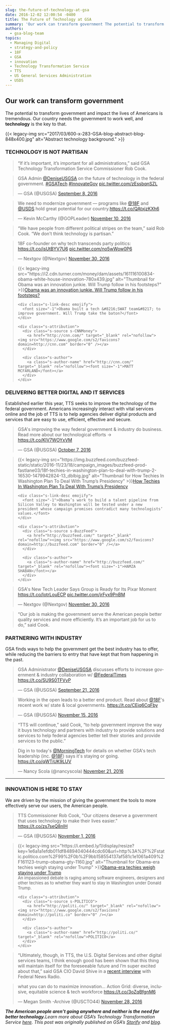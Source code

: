 ```yaml
---
slug: the-future-of-technology-at-gsa
date: 2016-12-02 12:00:54 -0400
title: The Future of Technology at GSA
summary: 'Our work can transform government The potential to transform government and impact the lives of Americans is tremendous. Our country needs the government to work well, and technology is the key to that. TECHNOLOGY IS NOT PARTISAN &ldquo;If it’s important, it’s important for all administrations,&rdquo; said GSA Technology Transformation'
authors:
  - gsa-blog-team
topics:
  - Managing Digital
  - strategy-and-policy
  - 18F
  - GSA
  - innovation
  - Technology Transformation Service
  - TTS
  - US General Services Administration
  - USDS
---
```


## Our work can transform government

The potential to transform government and impact the lives of Americans is tremendous. Our country needs the government to work well, and <strong class="markup--strong markup--p-strong">technology</strong> is the key to that.

{{< legacy-img src="2017/03/600-x-283-GSA-blog-abstract-blog-848x400.jpg" alt="Abstract technology background." >}}

### TECHNOLOGY IS NOT PARTISAN

> “If it’s important, it’s important for all administrations,” said GSA Technology Transformation Service Commissioner Rob Cook.

<blockquote class="twitter-tweet" data-width="500">
  <p lang="en" dir="ltr">
    GSA Admin <a href="https://twitter.com/DeniseUSGSA">@DeniseUSGSA</a> on the future of technology in the federal government. <a href="https://twitter.com/hashtag/GSATech?src=hash">#GSATech</a> <a href="https://twitter.com/hashtag/InnovateGov?src=hash">#InnovateGov</a> <a href="https://t.co/zEssbqnSZL">pic.twitter.com/zEssbqnSZL</a>
  </p>
  
  <p>
    &mdash; GSA (@USGSA) <a href="https://twitter.com/USGSA/status/773887504776826880">September 8, 2016</a>
  </p>
</blockquote>



<blockquote class="twitter-tweet" data-width="500">
  <p lang="en" dir="ltr">
    We need to modernize government — programs like <a href="https://twitter.com/18F">@18F</a> and <a href="https://twitter.com/USDS">@USDS</a> hold great potential for our country.<a href="https://t.co/QAtxjzKXh6">https://t.co/QAtxjzKXh6</a>
  </p>
  
  <p>
    &mdash; Kevin McCarthy (@GOPLeader) <a href="https://twitter.com/GOPLeader/status/796823547343736837">November 10, 2016</a>
  </p>
</blockquote>



> “We have people from different political stripes on the team,” said Rob Cook. “We don’t think technology is partisan.”

<blockquote class="twitter-tweet" data-width="500">
  <p lang="en" dir="ltr">
    18F co-founder on why tech transcends party politics: <a href="https://t.co/isUtBYV7U6">https://t.co/isUtBYV7U6</a> <a href="https://t.co/no5wWow0P6">pic.twitter.com/no5wWow0P6</a>
  </p>
  
  <p>
    &mdash; Nextgov (@Nextgov) <a href="https://twitter.com/Nextgov/status/803970089179578368">November 30, 2016</a>
  </p>
</blockquote>



> <div class="s-element-container lf-rich-block lf-block">
>   <div class="s-link s-element-content">
>     <p>
>       {{< legacy-img src="https://i2.cdn.turner.com/money/dam/assets/161116100834-obama-white-house-innovation-780x439.jpg" alt="Thumbnail for Obama was an innovation junkie. Will Trump follow in his footsteps?" >}}<a class="s-link-a emojify" href="http://money.cnn.com/2016/11/16/technology/trump-innovation-white-house/index.html" target="_blank" rel="nofollow">Obama was an innovation junkie. Will Trump follow in his footsteps?</a>
>     </p>
>     
>     <div class="s-link-desc emojify">
>       <font size="-1">Obama built a tech &#8216;SWAT team&#8217; to improve government. Will Trump take the baton?</font>
>     </div>
>     
>     <div class="s-attribution">
>       <div class="s-source s-CNNMoney">
>         <a href="http://cnn.com/" target="_blank" rel="nofollow"><img src="https://www.google.com/s2/favicons?domain=http://cnn.com" border="0" /></a>
>       </div>
>       
>       <div class="s-author">
>         <a class="s-author-name" href="http://cnn.com/" target="_blank" rel="nofollow"><font size="-1">MATT MCFARLAND</font></a>
>       </div>
>     </div>
>   </div>
> </div>

### DELIVERING BETTER DIGITAL AND IT SERVICES

Established earlier this year, TTS seeks to improve the technology of the federal government. Americans increasingly interact with vital services online and the job of TTS is to help agencies deliver digital products and services that are easy to use, efficient, effective and secure.

<blockquote class="twitter-tweet" data-width="500">
  <p lang="en" dir="ltr">
    GSA's improving the way federal government & industry do business. Read more about our technological efforts → <a href="https://t.co/KlV7WOYxVM">https://t.co/KlV7WOYxVM</a>
  </p>
  
  <p>
    &mdash; GSA (@USGSA) <a href="https://twitter.com/USGSA/status/784487209046900736">October 7, 2016</a>
  </p>
</blockquote>



> <div class="s-element-container lf-rich-block lf-block">
>
> </div>
> 
> <div class="s-element-container lf-rich-block lf-block">
>   <div class="s-link s-element-content">
>     <p>
>       {{< legacy-img src="https://img.buzzfeed.com/buzzfeed-static/static/2016-11/23/18/campaign_images/buzzfeed-prod-fastlane03/18f-techies-in-washington-plan-to-deal-with-trump-2-16530-1479942824-13_dblbig.jpg" alt="Thumbnail for How Techies In Washington Plan To Deal With Trump’s Presidency" >}}<a class="s-link-a emojify" href="https://www.buzzfeed.com/hamzashaban/18f-techies-in-washington-plan-to-deal-with-trump" target="_blank" rel="nofollow">How Techies In Washington Plan To Deal With Trump’s Presidency</a>
>     </p>
>     
>     <div class="s-link-desc emojify">
>       <font size="-1">Obama’s work to build a talent pipeline from Silicon Valley to Washington will be tested under a new president whose campaign promises contradict many technologists’ values.</font>
>     </div>
>     
>     <div class="s-attribution">
>       <div class="s-source s-BuzzFeed">
>         <a href="http://buzzfeed.com/" target="_blank" rel="nofollow"><img src="https://www.google.com/s2/favicons?domain=http://buzzfeed.com" border="0" /></a>
>       </div>
>       
>       <div class="s-author">
>         <a class="s-author-name" href="http://buzzfeed.com/" target="_blank" rel="nofollow"><font size="-1">HAMZA SHABAN</font></a>
>       </div>
>     </div>
>   </div>
> </div>

<blockquote class="twitter-tweet" data-width="500">
  <p lang="en" dir="ltr">
    GSA's New Tech Leader Says Group is Ready for Its Pixar Moment <a href="https://t.co/IotrLouECP">https://t.co/IotrLouECP</a> <a href="https://t.co/jrFyx9PnBM">pic.twitter.com/jrFyx9PnBM</a>
  </p>
  
  <p>
    &mdash; Nextgov (@Nextgov) <a href="https://twitter.com/Nextgov/status/804049712399552512">November 30, 2016</a>
  </p>
</blockquote>



> “Our job is making the government serve the American people better quality services and more efficiently. It’s an important job for us to do,” said Cook.

### PARTNERING WITH INDUSTRY

GSA finds ways to help the government get the best industry has to offer, while reducing the barriers to entry that have kept that from happening in the past.

<blockquote class="twitter-tweet" data-width="500">
  <p lang="en" dir="ltr">
    GSA Administrator <a href="https://twitter.com/DeniseUSGSA">@DeniseUSGSA</a> discusses efforts to increase government & industry collaboration w/ <a href="https://twitter.com/FederalTimes">@FederalTimes</a> <a href="https://t.co/SU9S0TFVvP">https://t.co/SU9S0TFVvP</a>
  </p>
  
  <p>
    &mdash; GSA (@USGSA) <a href="https://twitter.com/USGSA/status/778658834516631553">September 21, 2016</a>
  </p>
</blockquote>



<blockquote class="twitter-tweet" data-width="500">
  <p lang="en" dir="ltr">
    Working in the open leads to a better end product. Read about <a href="https://twitter.com/18F">@18F</a>'s recent work w/ state & local governments. <a href="https://t.co/CEjq6CqFby">https://t.co/CEjq6CqFby</a>
  </p>
  
  <p>
    &mdash; GSA (@USGSA) <a href="https://twitter.com/USGSA/status/798636697101578240">November 15, 2016</a>
  </p>
</blockquote>



> “TTS will continue,” said Cook, “to help government improve the way it buys technology and partners with industry to provide solutions and services to help federal agencies better tell their stories and provide services to the public.”

<blockquote class="twitter-tweet" data-width="500">
  <p lang="en" dir="ltr">
    Dig in to today's <a href="https://twitter.com/MorningTech">@MorningTech</a> for details on whether GSA's tech leadership (inc. <a href="https://twitter.com/18F">@18F</a>) says it's staying or going. <a href="https://t.co/qWTiUK9LUV">https://t.co/qWTiUK9LUV</a>
  </p>
  
  <p>
    &mdash; Nancy Scola (@nancyscola) <a href="https://twitter.com/nancyscola/status/800745484579172353">November 21, 2016</a>
  </p>
</blockquote>



<hr class="section-divider" />

### INNOVATION IS HERE TO STAY

We are driven by the mission of giving the government the tools to more effectively serve our users, the American people.

<blockquote class="twitter-tweet" data-width="500">
  <p lang="en" dir="ltr">
    TTS Commissioner Rob Cook, "Our citizens deserve a government that uses technology to make their lives easier." <a href="https://t.co/zs7seQ8nIH">https://t.co/zs7seQ8nIH</a>
  </p>
  
  <p>
    &mdash; GSA (@USGSA) <a href="https://twitter.com/USGSA/status/793486514537783296">November 1, 2016</a>
  </p>
</blockquote>



> <div class="s-element-container lf-rich-block lf-block">
>   <a id="undefined" class="fycon-action-view"></a>{{< legacy-img src="https://i.embed.ly/1/display/resize?key=1e6a1a1efdb011df84894040444cdc60&url=http%3A%2F%2Fstatic.politico.com%2F99%2F0b%2F9bb158554137af581c1e1061a409%2F161123-trump-obama-gty-1160.jpg" alt="Thumbnail for Obama-era techies weigh staying under Trump" >}}<a class="s-link-a emojify" href="http://politi.co/2fsBJ4u" target="_blank" rel="nofollow">Obama-era techies weigh staying under Trump</a>
> </div>
> 
> <div class="s-element-container lf-rich-block lf-block">
>   <div class="s-link s-element-content">
>     <div class="s-link-desc emojify">
>       <font size="-1">An impassioned debate is raging among software engineers, designers and other techies as to whether they want to stay in Washington under Donald Trump.</font>
>     </div>
>     
>     <div class="s-attribution">
>       <div class="s-source s-POLITICO">
>         <a href="http://politi.co/" target="_blank" rel="nofollow"><img src="https://www.google.com/s2/favicons?domain=http://politi.co" border="0" /></a>
>       </div>
>       
>       <div class="s-author">
>         <a class="s-author-name" href="http://politi.co/" target="_blank" rel="nofollow">POLITICO</a>
>       </div>
>     </div>
>   </div>
> </div>

> “Ultimately, though, in TTS, the U.S. Digital Services and other digital services teams, I think enough good has been shown that this thing will maintain itself for the foreseeable future and I’m super excited about that,” said GSA CIO David Shive in a [recent interview](http://federalnewsradio.com/digital-government/2016/11/shive-brought-gsas-18f-much-needed-parental-guidance/) with Federal News Radio.

<blockquote class="twitter-tweet" data-width="500">
  <p lang="en" dir="ltr">
    what you can do to maximize innovation&#8230; Action Grid: diverse, inclusive, equitable science & tech workforce <a href="https://t.co/3oZqBfgnM6">https://t.co/3oZqBfgnM6</a>
  </p>
  
  <p>
    &mdash; Megan Smith -Archive (@USCTO44) <a href="https://twitter.com/USCTO44/status/803354235106656256">November 28, 2016</a>
  </p>
</blockquote>



**_The American people aren’t going anywhere and neither is the need for better technology._**_Learn more about GSA’s Technology Transformation Service [here](http://www.gsa.gov/portal/category/25729)._
_This post was originally published on GSA’s [Storify](https://storify.com/GSA) and [blog](http://www.gsa.gov/blog)._